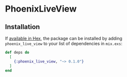 # PhoenixLiveView

## Installation

If [available in Hex](https://hex.pm/docs/publish), the package can be installed
by adding `phoenix_live_view` to your list of dependencies in `mix.exs`:

```elixir
def deps do
  [
    {:phoenix_live_view, "~> 0.1.0"}
  ]
end
```
